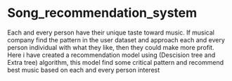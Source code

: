 # Song_recommendation_system
Each and every person have their unique taste toward music. If musical company find the pattern in the user dataset and approach each and every person individual with what they like, then they could make more profit. Here i have created a recommendation model using (Descision tree and Extra tree) algorithm, this model find some critical pattern and recommend best music based on each and every person interest
